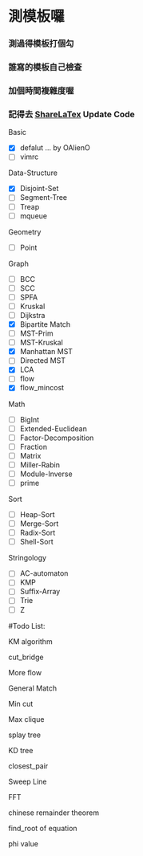 # 測模板囉

### 測過得模板打個勾

### 誰寫的模板自己檢查

### **加個時間複雜度喔**

### 記得去 [ShareLaTex](https://www.sharelatex.com/project) Update Code

Basic
- [x] defalut ... by OAlienO
- [ ] vimrc

Data-Structure
- [x] Disjoint-Set
- [ ] Segment-Tree
- [ ] Treap
- [ ] mqueue

Geometry
- [ ] Point

Graph
- [ ] BCC
- [ ] SCC
- [ ] SPFA
- [ ] Kruskal
- [ ] Dijkstra
- [x] Bipartite Match
- [ ] MST-Prim
- [ ] MST-Kruskal
- [x] Manhattan MST
- [ ] Directed MST
- [x] LCA
- [ ] flow
- [x] flow_mincost

Math
- [ ] BigInt
- [ ] Extended-Euclidean
- [ ] Factor-Decomposition
- [ ] Fraction
- [ ] Matrix
- [ ] Miller-Rabin
- [ ] Module-Inverse
- [ ] prime

Sort
- [ ] Heap-Sort
- [ ] Merge-Sort
- [ ] Radix-Sort
- [ ] Shell-Sort

Stringology
- [ ] AC-automaton
- [ ] KMP
- [ ] Suffix-Array
- [ ] Trie
- [ ] Z

#Todo List:

KM algorithm

cut_bridge

More flow

General Match

Min cut

Max clique

splay tree

KD tree

closest_pair

Sweep Line

FFT

chinese remainder theorem

find_root of equation

phi value

